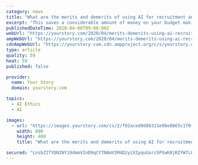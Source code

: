 ```yaml
---
category: news
title: "What are the merits and demerits of using AI for recruitment and hiring"
excerpt: "This saves a considerable amount of money on your budget making it less demanding and your work more realistic. AI cannot identify humane signals such as personality, personal interest, character, work ethics or other personality characteristics of the candidate. Based on this, AI can only assess skills by identifying certain keywords while ..."
publishedDateTime: 2020-04-06T09:08:00Z
webUrl: "https://yourstory.com/2020/04/merits-demerits-using-ai-recruitment-hiring"
ampWebUrl: "https://yourstory.com/2020/04/merits-demerits-using-ai-recruitment-hiring/amp"
cdnAmpWebUrl: "https://yourstory-com.cdn.ampproject.org/c/s/yourstory.com/2020/04/merits-demerits-using-ai-recruitment-hiring/amp"
type: article
quality: 59
heat: 59
published: false

provider:
  name: Your Story
  domain: yourstory.com

topics:
  - AI Ethics
  - AI

images:
  - url: "https://images.yourstory.com/cs/2/f02aced0d86311e98e0865c1f0fe59a2/aiinhr-1586017567264.png?fm=png&auto=format"
    width: 800
    height: 400
    title: "What are the merits and demerits of using AI for recruitment and hiring"

secured: "LnsbZITYDNINY19dmmVInD9qCtTNAmV5M4D2yzXIpquUarchPVwK8jRZYW7LL8RdST+LxNhBD/xDE6ZzlwJUdTVe9gJQE1BJeKzC+DExK97jgE+DhhNWeXD8d4dbDJT4XlYxJ3sjbzprlIC9S0xJEhKgat9PJzALl+VBnMtShTmfScbp76j+DjsdAHX93WuOIzjUM8DFlgYrBoY+BmTucVxrZUyMHt8mKysYOU/7L+yrPcsogtZNqdf6HODlj8SqPiJdWTQb2QsjTG3hgMYlDSYiI3S8Xc5754CUapBpWOBcki8LMxUs3UeP1trqGUj/;bRejfwiJ63CIuPCMjIpoOQ=="
---
```


